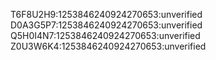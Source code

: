 

T6F8U2H9:1253846240924270653:unverified
D0A3G5P7:1253846240924270653:unverified
Q5H0I4N7:1253846240924270653:unverified
Z0U3W6K4:1253846240924270653:unverified